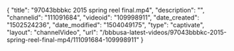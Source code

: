 {
    "title": "97043bbbkc 2015 spring reel final.mp4",
    "description": "",
    "channelid": "111091684",
    "videoid": "109998911",
    "date_created": "1502524236",
    "date_modified": "1504049175",
    "type": "captivate",
    "layout": "channelVideo",
    "url": "\/bbbusa-latest-videos\/97043bbbkc-2015-spring-reel-final-mp4\/111091684-109998911"
}